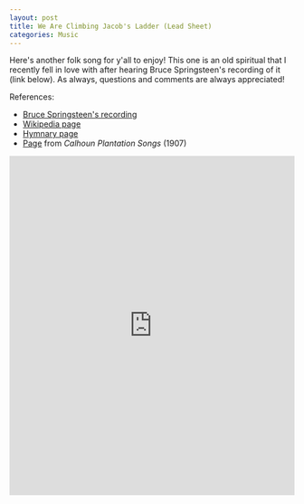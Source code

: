 ```yaml
---
layout: post
title: We Are Climbing Jacob's Ladder (Lead Sheet)
categories: Music
---
```


Here's another folk song for y'all to enjoy! This one is an old spiritual that I recently fell in love with after hearing Bruce Springsteen's recording of it (link below). As always, questions and comments are always appreciated!

References:
- [Bruce Springsteen's recording](https://open.spotify.com/track/4t2L7UTfOcUBF4P8j2eA45)
- [Wikipedia page](https://en.wikipedia.org/wiki/We_Are_Climbing_Jacob%27s_Ladder)
- [Hymnary page](https://hymnary.org/text/we_are_climbing_jacobs_ladder_we_are_cli)
- [Page](https://babel.hathitrust.org/cgi/pt?id=emu.010001066023;seq=33) from *Calhoun Plantation Songs* (1907)

<iframe width="100%" height="600" src="https://musescore.com/user/19506/scores/4299406/embed" frameborder="0" allowfullscreen allow="autoplay; fullscreen"></iframe>
